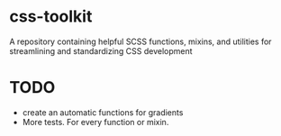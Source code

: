# css-toolkit
A repository containing helpful SCSS functions, mixins, and utilities for streamlining and standardizing CSS development 

# TODO
 - create an automatic functions for gradients
 - More tests. For every function or mixin.